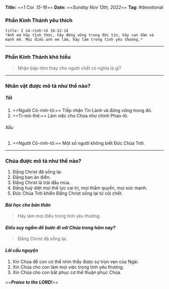 **Title:** ==*1 Cor. 15-16*==
**Date:** ==*Sunday Nov 13th, 2022*==
**Tag:** #devotional

### **Phần Kinh Thánh yêu thích**
```ad-bible
title: I cô-rinh-tô 16:12-14
*Anh em hãy tỉnh thức, hãy đứng vững trong đức tin, hãy can đảm và mạnh mẽ. Mọi điều anh em làm, hãy làm trong tình yêu thương.*
```
----
### **Phần Kinh Thánh khó hiểu**
> Nhận báp-têm thay cho người chết có nghĩa là gì?
----
### **Nhân vật được mô tả như thế nào?**
##### Tốt
1. ==Người Cô-rinh-tô:== Tiếp nhận Tin Lành và đứng vững trong đó.
2. ==Ti-mô-thê:== Làm việc cho Chúa như chính Phao-lô.
###### Xấu
1. ==Người Cô-rinh-tô:== Một số người không biết Đức Chúa Trời.
----
### **Chúa được mô tả như thế nào?**
1. Đấng Christ đã sống lại.
2. Đấng ban ân điển.
3. Đấng Christ là trái đầu mùa.
4. Đấng huỷ diệt mọi thế lực cai trị, mọi thẩm quyền, mọi sức mạnh.
5. Đức Chúa Trời khiến Đấng Christ sống lại từ cõi chết.
#### *Bài học cho bản thân*
> Hãy làm mọi điều trong tình yêu thương.
#### *Điều suy ngẫm để bước đi với Chúa trong hôm nay?*
> Đấng Christ đã sống lại.
#### *Lời cầu nguyện*
1. Xin Chúa để con có thể nhìn thấy được sự trọn vẹn của Ngài.
2. Xin Chúa cho con làm mọi việc trong tình yêu thương.
3. Xin Chúa cho con bắt phục cơ thể thuận phục Chúa.

==***Praise to the LORD!***==
